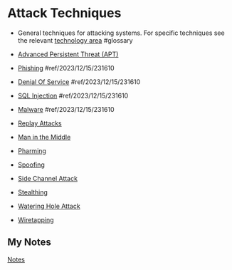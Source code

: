 # Attack Techniques
- General techniques for attacking systems. For specific techniques see the relevant [technology area](technology-areas.md) #glossary 

- [Advanced Persistent Threat (APT)](advanced-persistent-threat.md)
- [Phishing](phishing.md) #ref/2023/12/15/231610 
- [Denial Of Service](denial-of-service.md) #ref/2023/12/15/231610 
- [SQL Injection](sql-injection.md) #ref/2023/12/15/231610 
- [Malware](malware.md) #ref/2023/12/15/231610 
- [Replay Attacks](replay-attacks.md)
- [Man in the Middle](man-in-the-middle.md)
- [Pharming](pharming.md)
- [Spoofing](spoofing.md)
- [Side Channel Attack](side-channel-attack.md)
- [Stealthing](stealthing.md)
- [Watering Hole Attack](watering-hole-attack.md)
- [Wiretapping](wiretapping.md)
## My Notes
[Notes](mynotes/attack-techniques-notes.md)
